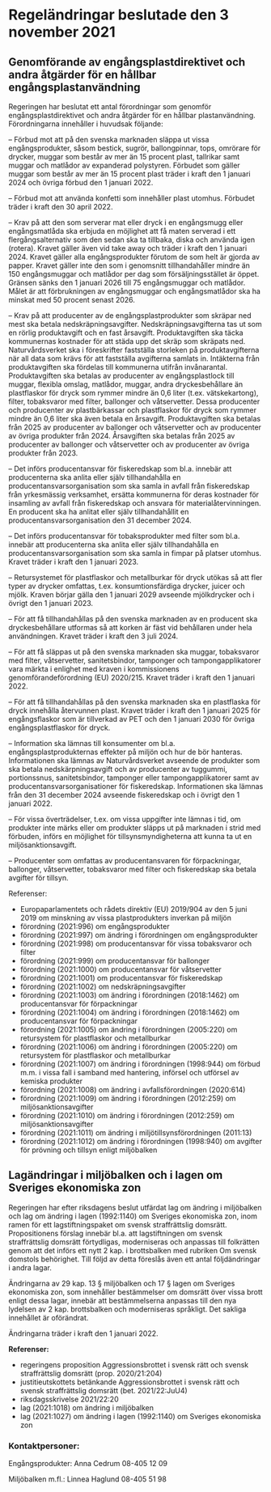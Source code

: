 # Regeländringar beslutade den 3 november 2021

## Genomförande av engångsplastdirektivet och andra åtgärder för en hållbar engångsplastanvändning

Regeringen har beslutat ett antal förordningar som genomför engångsplastdirektivet och andra åtgärder för en hållbar plastanvändning. Förordningarna innehåller i huvudsak följande:

– Förbud mot att på den svenska marknaden släppa ut vissa engångsprodukter, såsom bestick, sugrör, ballongpinnar, tops, omrörare för drycker, muggar som består av mer än 15 procent plast, tallrikar samt muggar och matlådor av expanderad polystyren. Förbudet som gäller muggar som består av mer än 15 procent plast träder i kraft den 1 januari 2024 och övriga förbud den 1 januari 2022.

– Förbud mot att använda konfetti som innehåller plast utomhus. Förbudet träder i kraft den 30 april 2022.

– Krav på att den som serverar mat eller dryck i en engångsmugg eller engångsmatlåda ska erbjuda en möjlighet att få maten serverad i ett flergångsalternativ som den sedan ska ta tillbaka, diska och använda igen (rotera). Kravet gäller även vid take away och träder i kraft den 1 januari 2024. Kravet gäller alla engångsprodukter förutom de som helt är gjorda av papper. Kravet gäller inte den som i genomsnitt tillhandahåller mindre än 150 engångsmuggar och matlådor per dag som försäljningsstället är öppet. Gränsen sänks den 1 januari 2026 till 75 engångsmuggar och matlådor. Målet är att förbrukningen av engångsmuggar och engångsmatlådor ska ha minskat med 50 procent senast 2026.

– Krav på att producenter av de engångsplastprodukter som skräpar ned mest ska betala nedskräpningsavgifter. Nedskräpningsavgifterna tas ut som en rörlig produktavgift och en fast årsavgift. Produktavgiften ska täcka kommunernas kostnader för att städa upp det skräp som skräpats ned. Naturvårdsverket ska i föreskrifter fastställa storleken på produktavgifterna när all data som krävs för att fastställa avgifterna samlats in. Intäkterna från produktavgiften ska fördelas till kommunerna utifrån invånarantal. Produktavgiften ska betalas av producenter av engångsplastlock till muggar, flexibla omslag, matlådor, muggar, andra dryckesbehållare än plastflaskor för dryck som rymmer mindre än 0,6 liter (t.ex. vätskekartong), filter, tobaksvaror med filter, ballonger och våtservetter. Dessa producenter och producenter av plastbärkassar och plastflaskor för dryck som rymmer mindre än 0,6 liter ska även betala en årsavgift. Produktavgiften ska betalas från 2025 av producenter av ballonger och våtservetter och av producenter av övriga produkter från 2024. Årsavgiften ska betalas från 2025 av producenter av ballonger och våtservetter och av producenter av övriga produkter från 2023.

– Det införs producentansvar för fiskeredskap som bl.a. innebär att producenterna ska anlita eller själv tillhandahålla en producentansvarsorganisation som ska samla in avfall från fiskeredskap från yrkesmässig verksamhet, ersätta kommunerna för deras kostnader för insamling av avfall från fiskeredskap och ansvara för materialåtervinningen. En producent ska ha anlitat eller själv tillhandahållit en producentansvarsorganisation den 31 december 2024.

– Det införs producentansvar för tobaksprodukter med filter som bl.a. innebär att producenterna ska anlita eller själv tillhandahålla en producentansvarsorganisation som ska samla in fimpar på platser utomhus. Kravet träder i kraft den 1 januari 2023.

– Retursystemet för plastflaskor och metallburkar för dryck utökas så att fler typer av drycker omfattas, t.ex. konsumtionsfärdiga drycker, juicer och mjölk. Kraven börjar gälla den 1 januari 2029 avseende mjölkdrycker och i övrigt den 1 januari 2023.

– För att få tillhandahållas på den svenska marknaden av en producent ska dryckesbehållare utformas så att korken är fäst vid behållaren under hela användningen. Kravet träder i kraft den 3 juli 2024.

– För att få släppas ut på den svenska marknaden ska muggar, tobaksvaror med filter, våtservetter, sanitetsbindor, tamponger och tampongapplikatorer vara märkta i enlighet med kraven i kommissionens genomförandeförordning (EU) 2020/215. Kravet träder i kraft den 1 januari 2022.

– För att få tillhandahållas på den svenska marknaden ska en plastflaska för dryck innehålla återvunnen plast. Kravet träder i kraft den 1 januari 2025 för engångsflaskor som är tillverkad av PET och den 1 januari 2030 för övriga engångsplastflaskor för dryck.

– Information ska lämnas till konsumenter om bl.a. engångsplastprodukternas effekter på miljön och hur de bör hanteras. Informationen ska lämnas av Naturvårdsverket avseende de produkter som ska betala nedskärpningsavgift och av producenter av tuggummi, portionssnus, sanitetsbindor, tamponger eller tampongapplikatorer samt av producentansvarsorganisationer för fiskeredskap. Informationen ska lämnas från den 31 december 2024 avseende fiskeredskap och i övrigt den 1 januari 2022.

– För vissa överträdelser, t.ex. om vissa uppgifter inte lämnas i tid, om produkter inte märks eller om produkter släpps ut på marknaden i strid med förbuden, införs en möjlighet för tillsynsmyndigheterna att kunna ta ut en miljösanktionsavgift.

– Producenter som omfattas av producentansvaren för förpackningar, ballonger, våtservetter, tobaksvaror med filter och fiskeredskap ska betala avgifter för tillsyn.

Referenser:

* Europaparlamentets och rådets direktiv (EU) 2019/904 av den 5 juni 2019 om minskning av vissa plastprodukters inverkan på miljön
* förordning (2021:996) om engångsprodukter
* förordning (2021:997) om ändring i förordningen om engångsprodukter
* förordning (2021:998) om producentansvar för vissa tobaksvaror och filter
* förordning (2021:999) om producentansvar för ballonger
* förordning (2021:1000) om producentansvar för våtservetter
* förordning (2021:1001) om producentansvar för fiskeredskap
* förordning (2021:1002) om nedskräpningsavgifter
* förordning (2021:1003) om ändring i förordningen (2018:1462) om producentansvar för förpackningar
* förordning (2021:1004) om ändring i förordningen (2018:1462) om producentansvar för förpackningar
* förordning (2021:1005) om ändring i förordningen (2005:220) om retursystem för plastflaskor och metallburkar
* förordning (2021:1006) om ändring i förordningen (2005:220) om retursystem för plastflaskor och metallburkar
* förordning (2021:1007) om ändring i förordningen (1998:944) om förbud m.m. i vissa fall i samband med hantering, införsel och utförsel av kemiska produkter
* förordning (2021:1008) om ändring i avfallsförordningen (2020:614)
* förordning (2021:1009) om ändring i förordningen (2012:259) om miljösanktionsavgifter
* förordning (2021:1010) om ändring i förordningen (2012:259) om miljösanktionsavgifter
* förordning (2021:1011) om ändring i miljötillsynsförordningen (2011:13)
* förordning (2021:1012) om ändring i förordningen (1998:940) om avgifter för prövning och tillsyn enligt miljöbalken

## Lagändringar i miljöbalken och i lagen om Sveriges ekonomiska zon

Regeringen har efter riksdagens beslut utfärdat lag om ändring i miljöbalken och lag om ändring i lagen (1992:1140) om Sveriges ekonomiska zon, inom ramen för ett lagstiftningspaket om svensk straffrättslig domsrätt. Propositionens förslag innebär bl.a. att lagstiftningen om svensk straffrättslig domsrätt förtydligas, moderniseras och anpassas till folkrätten genom att det införs ett nytt 2 kap. i brottsbalken med rubriken Om svensk domstols behörighet. Till följd av detta föreslås även ett antal följdändringar i andra lagar.

Ändringarna av 29 kap. 13 § miljöbalken och 17 § lagen om Sveriges ekonomiska zon, som innehåller bestämmelser om domsrätt över vissa brott enligt dessa lagar, innebär att bestämmelserna anpassas till den nya lydelsen av 2 kap. brottsbalken och moderniseras språkligt. Det sakliga innehållet är oförändrat.

Ändringarna träder i kraft den 1 januari 2022.

**Referenser:**

* regeringens proposition Aggressionsbrottet i svensk rätt och svensk straffrättslig domsrätt (prop. 2020/21:204)
* justitieutskottets betänkande Aggressionsbrottet i svensk rätt och svensk straffrättslig domsrätt (bet. 2021/22:JuU4)
* riksdagsskrivelse 2021/22:20
* lag (2021:1018) om ändring i miljöbalken
* lag (2021:1027) om ändring i lagen (1992:1140) om Sveriges ekonomiska zon

### Kontaktpersoner:

Engångsprodukter: Anna Cedrum 08-405 12 09

Miljöbalken m.fl.: Linnea Haglund 08-405 51 98

